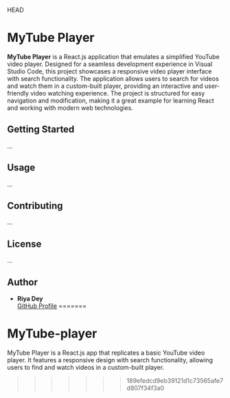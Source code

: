  HEAD
# MyTube Player

**MyTube Player** is a React.js application that emulates a simplified YouTube video player. Designed for a seamless development experience in Visual Studio Code, this project showcases a responsive video player interface with search functionality. The application allows users to search for videos and watch them in a custom-built player, providing an interactive and user-friendly video watching experience. The project is structured for easy navigation and modification, making it a great example for learning React and working with modern web technologies.

## Getting Started

...

## Usage

...

## Contributing

...

## License

...

## Author

- **Riya Dey**  
  [GitHub Profile](https://github.com/riyadey-27)
=======
# MyTube-player
MyTube Player is a React.js app that replicates a basic YouTube video player. It features a responsive design with search functionality, allowing users to find and watch videos in a custom-built player.
>>>>>>> 189efedcd9eb39121d1c73565afe7d807f34f3a0
